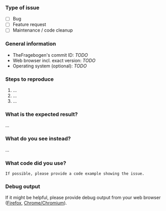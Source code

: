 ### Type of issue
<!--- Put an `x` in all the boxes that apply: -->
* [ ] Bug
* [ ] Feature request
* [ ] Maintenance / code cleanup

### General information
<!--- Please fill out: -->

* TheFragebogen's commit ID: _TODO_
* Web browser incl. exact version: _TODO_
* Operating system (optional): _TODO_ 

### Steps to reproduce

1. ...
2. ...
3. ...

### What is the expected result?

...

### What do you see instead?

...

### What code did you use?

```
If possible, please provide a code example showing the issue.
```

### Debug output

If it might be helpful, please provide debug output from your web browser
([Firefox](https://developer.mozilla.org/de/docs/Tools/Browser_Console), [Chrome/Chromium](https://developers.google.com/web/tools/chrome-devtools/console/)).
